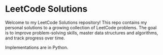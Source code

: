 # LeetCode Solutions

Welcome to my LeetCode Solutions repository! This repo contains my personal solutions to a growing collection of LeetCode problems. The goal is to improve problem-solving skills, master data structures and algorithms, and track progress over time.

Implementations are in Python.
